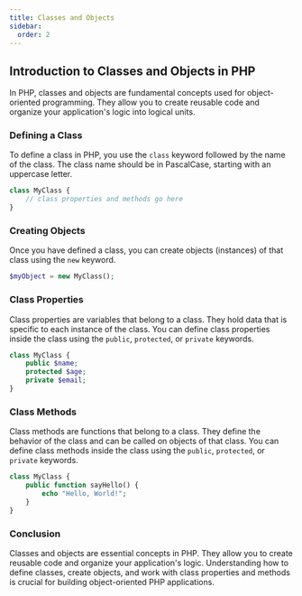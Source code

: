 ```yaml
---
title: Classes and Objects
sidebar:
  order: 2
---
```


## Introduction to Classes and Objects in PHP

In PHP, classes and objects are fundamental concepts used for object-oriented programming. They allow you to create reusable code and organize your application's logic into logical units.

### Defining a Class

To define a class in PHP, you use the `class` keyword followed by the name of the class. The class name should be in PascalCase, starting with an uppercase letter.

```php
class MyClass {
    // class properties and methods go here
}
```

### Creating Objects

Once you have defined a class, you can create objects (instances) of that class using the `new` keyword.

```php
$myObject = new MyClass();
```

### Class Properties

Class properties are variables that belong to a class. They hold data that is specific to each instance of the class. You can define class properties inside the class using the `public`, `protected`, or `private` keywords.

```php
class MyClass {
    public $name;
    protected $age;
    private $email;
}
```

### Class Methods

Class methods are functions that belong to a class. They define the behavior of the class and can be called on objects of that class. You can define class methods inside the class using the `public`, `protected`, or `private` keywords.

```php
class MyClass {
    public function sayHello() {
        echo "Hello, World!";
    }
}
```

### Conclusion

Classes and objects are essential concepts in PHP. They allow you to create reusable code and organize your application's logic. Understanding how to define classes, create objects, and work with class properties and methods is crucial for building object-oriented PHP applications.
